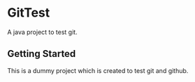 # GitTest

A java project to test git.

## Getting Started

This is a dummy project which is created to test git and github.

